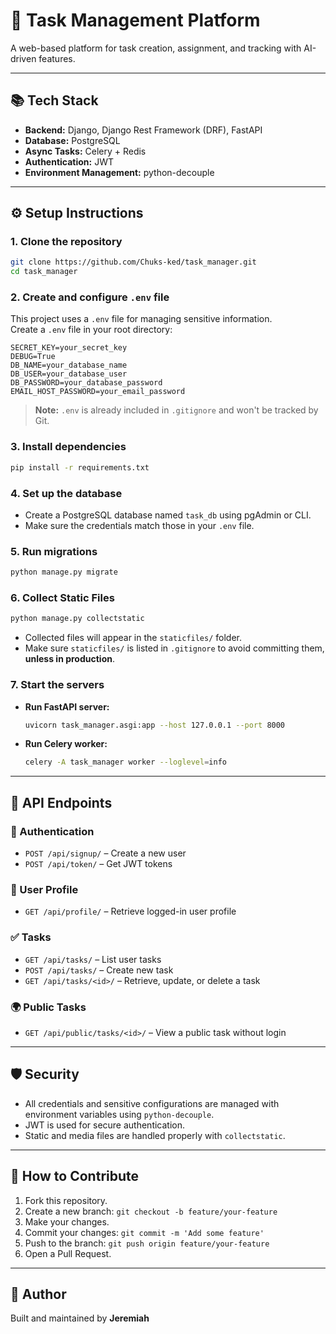 # 🚀 Task Management Platform

A web-based platform for task creation, assignment, and tracking with AI-driven features.

---

## 📚 Tech Stack
- **Backend:** Django, Django Rest Framework (DRF), FastAPI
- **Database:** PostgreSQL
- **Async Tasks:** Celery + Redis
- **Authentication:** JWT
- **Environment Management:** python-decouple

---

## ⚙️ Setup Instructions

### 1. Clone the repository
```bash
git clone https://github.com/Chuks-ked/task_manager.git
cd task_manager
```

### 2. Create and configure `.env` file
This project uses a `.env` file for managing sensitive information.  
Create a `.env` file in your root directory:

```env
SECRET_KEY=your_secret_key
DEBUG=True
DB_NAME=your_database_name
DB_USER=your_database_user
DB_PASSWORD=your_database_password
EMAIL_HOST_PASSWORD=your_email_password
```

> **Note:** `.env` is already included in `.gitignore` and won't be tracked by Git.

### 3. Install dependencies
```bash
pip install -r requirements.txt
```

### 4. Set up the database
- Create a PostgreSQL database named `task_db` using pgAdmin or CLI.
- Make sure the credentials match those in your `.env` file.

### 5. Run migrations
```bash
python manage.py migrate
```

### 6. Collect Static Files
```bash
python manage.py collectstatic
```
- Collected files will appear in the `staticfiles/` folder.
- Make sure `staticfiles/` is listed in `.gitignore` to avoid committing them, **unless in production**.

### 7. Start the servers
- **Run FastAPI server:**
  ```bash
  uvicorn task_manager.asgi:app --host 127.0.0.1 --port 8000
  ```
- **Run Celery worker:**
  ```bash
  celery -A task_manager worker --loglevel=info
  ```

---

## 🚪 API Endpoints

### 🔐 Authentication
- `POST /api/signup/` – Create a new user
- `POST /api/token/` – Get JWT tokens

### 👤 User Profile
- `GET /api/profile/` – Retrieve logged-in user profile

### ✅ Tasks
- `GET /api/tasks/` – List user tasks
- `POST /api/tasks/` – Create new task
- `GET /api/tasks/<id>/` – Retrieve, update, or delete a task

### 🌍 Public Tasks
- `GET /api/public/tasks/<id>/` – View a public task without login

---

## 🛡️ Security
- All credentials and sensitive configurations are managed with environment variables using `python-decouple`.
- JWT is used for secure authentication.
- Static and media files are handled properly with `collectstatic`.

---

## 🤝 How to Contribute
1. Fork this repository.
2. Create a new branch: `git checkout -b feature/your-feature`
3. Make your changes.
4. Commit your changes: `git commit -m 'Add some feature'`
5. Push to the branch: `git push origin feature/your-feature`
6. Open a Pull Request.

---

## 🧠 Author
Built and maintained by **Jeremiah**
